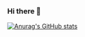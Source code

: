 ### Hi there 👋

[![Anurag's GitHub stats](https://github-readme-stats.vercel.app/api?username=hakancoskun11)](https://github.com/anuraghazra/github-readme-stats)
